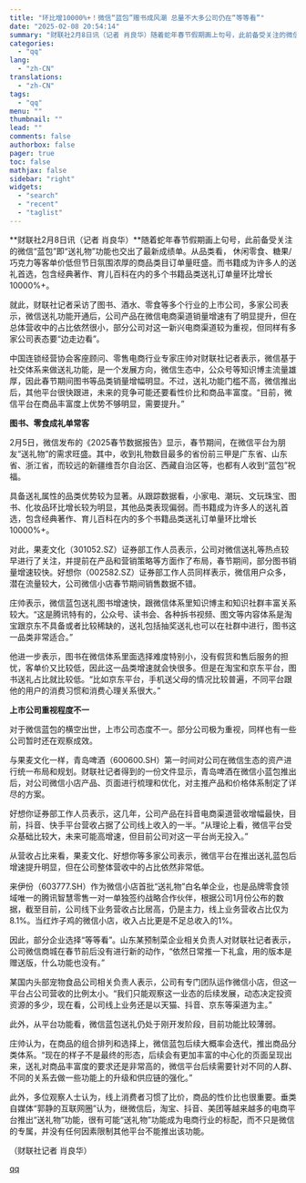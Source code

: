```yaml
---
title: "环比增10000%+！微信“蓝包”赠书成风潮 总量不大多公司仍在“等等看”"
date: "2025-02-08 20:54:14"
summary: "财联社2月8日讯（记者 肖良华）随着蛇年春节假期画上句号，此前备受关注的微信“蓝包”即“送礼物”功能..."
categories:
  - "qq"
lang:
  - "zh-CN"
translations:
  - "zh-CN"
tags:
  - "qq"
menu: ""
thumbnail: ""
lead: ""
comments: false
authorbox: false
pager: true
toc: false
mathjax: false
sidebar: "right"
widgets:
  - "search"
  - "recent"
  - "taglist"
---
```


**财联社2月8日讯（记者 肖良华）**随着蛇年春节假期画上句号，此前备受关注的微信“蓝包”即“送礼物”功能也交出了最新成绩单。从品类看， 休闲零食、糖果/巧克力等客单价低但节日氛围浓厚的商品类目订单量旺盛。而书籍成为许多人的送礼首选，包含经典著作、育儿百科在内的多个书籍品类送礼订单量环比增长10000%+。

就此，财联社记者采访了图书、酒水、零食等多个行业的上市公司，多家公司表示，微信送礼功能开通后，公司产品在微信电商渠道销量增速有了明显提升，但在总体营收中的占比依然很小，部分公司对这一新兴电商渠道较为重视，但同样有多家公司表态要“边走边看”。

中国连锁经营协会客座顾问、零售电商行业专家庄帅对财联社记者表示，微信基于社交体系来做送礼功能，是一个发展方向，微信生态中，公众号等知识博主流量雄厚，因此春节期间图书等品类销量增幅明显。不过，送礼功能门槛不高，微信推出后，其他平台很快跟进，未来的竞争可能还要看性价比和商品丰富度。“目前，微信平台在商品丰富度上优势不够明显，需要提升。”

**图书、零食成礼单常客**

2月5日，微信发布的《2025春节数据报告》显示，春节期间，在微信平台为朋友“送礼物”的需求旺盛。其中，收到礼物数目最多的省份前三甲是广东省、山东省、浙江省，而较远的新疆维吾尔自治区、西藏自治区等，也都有人收到“蓝包”祝福。

具备送礼属性的品类优势较为显著。从跟踪数据看，小家电、潮玩、文玩珠宝、图书、化妆品环比增长较为明显，其他品类表现偏弱。而书籍成为许多人的送礼首选，包含经典著作、育儿百科在内的多个书籍品类送礼订单量环比增长10000%+。

对此，果麦文化（301052.SZ）证券部工作人员表示，公司对微信送礼等热点较早进行了关注，并提前在产品和营销策略等方面作了布局，春节期间，部分图书销量增速较快。好想你（002582.SZ）证券部工作人员同样表示，微信用户众多，潜在流量较大，公司微信小店春节期间销售数据不错。

庄帅表示，微信蓝包送礼图书增速快，跟微信体系里知识博主和知识社群丰富关系较大。“这是腾讯特有的，公众号、读书会、各种拆书视频、图文等内容体系是淘宝跟京东不具备或者比较稀缺的，送礼包括抽奖送礼也可以在社群中进行，图书这一品类非常适合。”

他进一步表示，图书在微信体系里面选择难度特别小，没有假货和售后服务的担忧，客单价又比较低，因此这一品类增速就会快很多。但是在淘宝和京东平台，图书送礼占比就比较低。“比如京东平台，手机送父母的情况比较普遍，不同平台跟他的用户的消费习惯和消费心理关系很大。”

**上市公司重视程度不一**

对于微信蓝包的横空出世，上市公司态度不一。部分公司极为重视，同样也有一些公司暂时还在观察成效。

与果麦文化一样，青岛啤酒（600600.SH）第一时间对公司在微信生态的资产进行统一布局和规划。财联社记者得到的一份文件显示，青岛啤酒在微信小蓝包推出后，对公司微信小店产品、页面进行梳理和优化，对主推产品和价格体系制定了详尽的方案。

好想你证券部工作人员表示，这几年，公司产品在抖音电商渠道营收增幅最快，目前，抖音、快手平台营收占据了公司线上收入的一半。“从理论上看，微信平台受众基础比较大，未来可能高增速，但目前公司对这一平台尚无投入。”

从营收占比来看，果麦文化、好想你等多家公司表示，微信平台在推出送礼蓝包后增速提升明显，但在公司整体营收中的占比依然非常低。

来伊份（603777.SH）作为微信小店首批“送礼物”白名单企业，也是品牌零食领域唯一的腾讯智慧零售一对一单独签约战略合作伙伴，根据公司1月份公布的数据，截至目前，公司线下业务营收占比居高，仍是主力，线上业务营收占比仅为8.1%。当红炸子鸡的微信小店，收入占比更是不足总收入的1%。

因此，部分企业选择“等等看”。山东某预制菜企业相关负责人对财联社记者表示，公司微信商城在春节前后没有进行新的动作，“依然日常推一下礼盒，用的版本是赠送版，什么功能也没有。”

某国内头部宠物食品公司相关负责人表示，公司有专门团队运作微信小店，但这一平台占公司营收的比例太小。“我们只能观察这一业态的后续发展，动态决定投资资源的多少，现在看，公司线上业务还是以天猫、抖音、京东等渠道为主。”

此外，从平台功能看，微信蓝包送礼仍处于刚开发阶段，目前功能比较薄弱。

庄帅认为，在商品的组合排列和选择上，微信蓝包后续大概率会迭代，推出商品分类体系。“现在的样子不是最终的形态，后续会有更加丰富的中心化的页面呈现出来，送礼对商品丰富度的要求还是非常高的，微信平台后续需要针对不同的人群、不同的关系去做一些功能上的升级和供应链的强化。”

此外，多位观察人士认为，线上消费者习惯了比价，商品的性价比也很重要。垂类自媒体“郭静的互联网圈”认为，继微信后，淘宝、抖音、美团等越来越多的电商平台推出“送礼物”功能，很有可能“送礼物”功能成为电商行业的标配，而不只是微信的专属，并没有任何因素限制其他平台不能推出该功能。

（财联社记者 肖良华）

[qq](https://new.qq.com/rain/a/20250208A08AD700)

